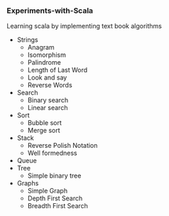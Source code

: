 ### Experiments-with-Scala

Learning scala by implementing text book algorithms

* Strings
  * Anagram
  * Isomorphism
  * Palindrome
  * Length of Last Word
  * Look and say
  * Reverse Words
* Search
  * Binary search
  * Linear search
* Sort
  * Bubble sort
  * Merge sort
* Stack
  * Reverse Polish Notation
  * Well formedness
* Queue
* Tree
  * Simple binary tree
* Graphs
  * Simple Graph
  * Depth First Search
  * Breadth First Search 
